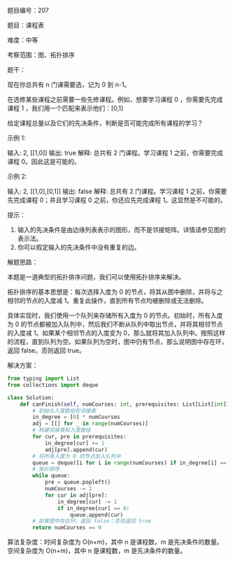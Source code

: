 题目编号：207

题目：课程表

难度：中等

考察范围：图、拓扑排序

题干：

现在你总共有 n 门课需要选，记为 0 到 n-1。

在选修某些课程之前需要一些先修课程。例如，想要学习课程 0 ，你需要先完成课程 1 ，我们用一个匹配来表示他们：[0,1]

给定课程总量以及它们的先决条件，判断是否可能完成所有课程的学习？

示例 1:

输入: 2, [[1,0]] 
输出: true
解释: 总共有 2 门课程。学习课程 1 之前，你需要完成课程 0。因此这是可能的。

示例 2:

输入: 2, [[1,0],[0,1]]
输出: false
解释: 总共有 2 门课程。学习课程 1 之前，你需要先完成课程 0；并且学习课程 0 之前，你还应先完成课程 1。这显然是不可能的。

提示：

1. 输入的先决条件是由边缘列表表示的图形，而不是邻接矩阵。详情请参见图的表示法。
2. 你可以假定输入的先决条件中没有重复的边。

解题思路：

本题是一道典型的拓扑排序问题，我们可以使用拓扑排序来解决。

拓扑排序的基本思想是：每次选择入度为 0 的节点，将其从图中删除，并将与之相邻的节点的入度减 1。重复此操作，直到所有节点均被删除或无法删除。

具体实现时，我们使用一个队列来存储所有入度为 0 的节点。初始时，所有入度为 0 的节点都被加入队列中，然后我们不断从队列中取出节点，并将其相邻节点的入度减 1。如果某个相邻节点的入度变为 0，那么就将其加入队列中。按照这样的流程，直到队列为空。如果队列为空时，图中仍有节点，那么说明图中存在环，返回 false。否则返回 true。

解决方案：

```python
from typing import List
from collections import deque

class Solution:
    def canFinish(self, numCourses: int, prerequisites: List[List[int]]) -> bool:
        # 初始化入度数组和邻接表
        in_degree = [0] * numCourses
        adj = [[] for _ in range(numCourses)]
        # 构建邻接表和入度数组
        for cur, pre in prerequisites:
            in_degree[cur] += 1
            adj[pre].append(cur)
        # 将所有入度为 0 的节点加入队列中
        queue = deque([i for i in range(numCourses) if in_degree[i] == 0])
        # 拓扑排序
        while queue:
            pre = queue.popleft()
            numCourses -= 1
            for cur in adj[pre]:
                in_degree[cur] -= 1
                if in_degree[cur] == 0:
                    queue.append(cur)
        # 如果图中存在环，返回 false；否则返回 true
        return numCourses == 0
```

算法复杂度：时间复杂度为 O(n+m)，其中 n 是课程数，m 是先决条件的数量。空间复杂度为 O(n+m)，其中 n 是课程数，m 是先决条件的数量。